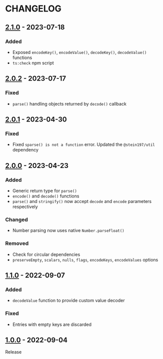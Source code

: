 # CHANGELOG

## [2.1.0](../../compare/2.0.2..2.1.0) - 2023-07-18
### Added
- Exposed `encodeKey()`, `encodeValue()`, `decodeKey()`, `decodeValue()` functions
- `ts:check` npm script

## [2.0.2](../../compare/2.0.1..2.0.2) - 2023-07-17
### Fixed
- `parse()` handling objects returned by `decode()` callback

## [2.0.1](../../compare/2.0.0..2.0.1) - 2023-04-30
### Fixed
- Fixed `sparse() is not a function` error. Updated the `@stein197/util` dependency

## [2.0.0](../../compare/1.1.0..2.0.0) - 2023-04-23
### Added
- Generic return type for `parse()`
- `encode()` and `decode()` functions
- `parse()` and `stringify()` now accept `decode` and `encode` parameters respectively

### Changed
- Number parsing now uses native `Number.parseFloat()`

### Removed
- Check for circular dependencies
- `preserveEmpty`, `scalars`, `nulls`, `flags`, `encodeKeys`, `encodeValues` options

## [1.1.0](../../compare/1.0.0..1.1.0) - 2022-09-07
### Added
- `decodeValue` function to provide custom value decoder

### Fixed
- Entries with empty keys are discarded

## [1.0.0](../../1.0.0) - 2022-09-04
Release
